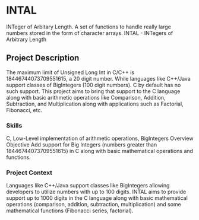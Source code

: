 # INTAL
INTeger of Arbitary Length. A set of functions to handle really large numbers stored in the form of character arrays.
INTAL - INTegers of Arbitrary Length 
## Project Description 
The maximum limit of Unsigned Long Int in C/C++ is 18446744073709551615, a 20 digit number. While languages like C++/Java support classes of BigIntegers (100 digit numbers). C by default has no such support. This project aims to bring that support to the C language 
along with basic arithmetic operations like Comparison, Addition, Subtraction, and Multiplication along with applications such as Factorial, Fibonacci, etc. 

### Skills 
C, Low-Level implementation of arithmetic operations, BigIntegers 
Overview 
Objective 
Add support for Big Integers (numbers greater than 18446744073709551615) in C along with basic mathematical operations and functions.

### Project Context 


Languages like C++/Java support classes like BigIntegers allowing developers to utilize numbers with up to 100 digits. INTAL aims to provide support up to 1000 digits in the C language along with basic mathematical operations (comparison, addition, subtraction, multiplication) and some mathematical functions (Fibonacci series, factorial). 


